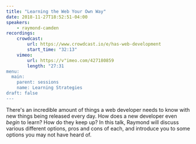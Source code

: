 ```yaml
---
title: "Learning the Web Your Own Way"
date: 2018-11-27T18:52:51-04:00
speakers:
    - raymond-camden
recordings:
    crowdcast:
        url: https://www.crowdcast.io/e/has-web-development
        start_time: "32:13"
    vimeo:
        url: https://v"imeo.com/427180859
        length: "27:31
menu:
  main:
    parent: sessions
    name: Learning Strategies
draft: false
---
```


There's an incredible amount of things a web developer needs to know with new things being released every day. How does a new developer even *begin* to learn? How do they keep up? In this talk, Raymond
will discuss various different options, pros and cons of each, and introduce you to some options you may not have heard of.